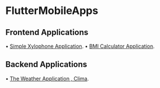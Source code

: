 # FlutterMobileApps

## Frontend Applications
• [Simple Xylophone Application](https://github.com/Mo-Foula/Xylophone-Flutter).
• [BMI Calculator Application](https://github.com/Mo-Foula/BMI-Calculator-Flutter).

## Backend Applications
• [The Weather Application , Clima](https://github.com/Mo-Foula/Clima-Flutter).
